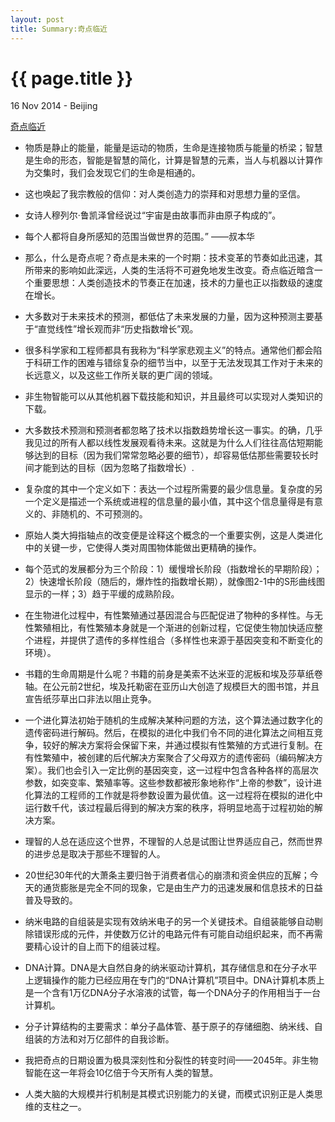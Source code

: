 ```yaml
---
layout: post
title: Summary:奇点临近
---
```


{{ page.title }}
================

<p class="meta">16 Nov 2014 - Beijing</p>

[奇点临近](http://book.douban.com/subject/6855803/)

- 物质是静止的能量，能量是运动的物质，生命是连接物质与能量的桥梁；智慧是生命的形态，智能是智慧的简化，计算是智慧的元素，当人与机器以计算作为交集时，我们会发现它们的生命是相通的。

- 这也唤起了我宗教般的信仰：对人类创造力的崇拜和对思想力量的坚信。

- 女诗人穆列尔·鲁凯泽曾经说过“宇宙是由故事而非由原子构成的”。

- 每个人都将自身所感知的范围当做世界的范围。” ——叔本华

- 那么，什么是奇点呢？奇点是未来的一个时期：技术变革的节奏如此迅速，其所带来的影响如此深远，人类的生活将不可避免地发生改变。奇点临近暗含一个重要思想：人类创造技术的节奏正在加速，技术的力量也正以指数级的速度在增长。

- 大多数对于未来技术的预测，都低估了未来发展的力量，因为这种预测主要基于“直觉线性”增长观而非“历史指数增长”观。

- 很多科学家和工程师都具有我称为“科学家悲观主义”的特点。通常他们都会陷于科研工作的困难与错综复杂的细节当中，以至于无法发现其工作对于未来的长远意义，以及这些工作所关联的更广阔的领域。

- 非生物智能可以从其他机器下载技能和知识，并且最终可以实现对人类知识的下载。

- 大多数技术预测和预测者都忽略了技术以指数趋势增长这一事实。的确，几乎我见过的所有人都以线性发展观看待未来。这就是为什么人们往往高估短期能够达到的目标（因为我们常常忽略必要的细节），却容易低估那些需要较长时间才能到达的目标（因为忽略了指数增长）.

- 复杂度的其中一个定义如下：表达一个过程所需要的最少信息量。复杂度的另一个定义是描述一个系统或进程的信息量的最小值，其中这个信息量得是有意义的、非随机的、不可预测的。

- 原始人类大拇指轴点的改变便是诠释这个概念的一个重要实例，这是人类进化中的关键一步，它使得人类对周围物体能做出更精确的操作。

- 每个范式的发展都分为三个阶段：1）缓慢增长阶段（指数增长的早期阶段）；2）快速增长阶段（随后的，爆炸性的指数增长期），就像图2-1中的S形曲线图显示的一样；3）趋于平缓的成熟阶段。

- 在生物进化过程中，有性繁殖通过基因混合与匹配促进了物种的多样性。与无性繁殖相比，有性繁殖本身就是一个渐进的创新过程，它促使生物加快适应整个进程，并提供了遗传的多样性组合（多样性也来源于基因突变和不断变化的环境）。

- 书籍的生命周期是什么呢？书籍的前身是美索不达米亚的泥板和埃及莎草纸卷轴。在公元前2世纪，埃及托勒密在亚历山大创造了规模巨大的图书馆，并且宣告纸莎草出口非法以阻止竞争。

- 一个进化算法初始于随机的生成解决某种问题的方法，这个算法通过数字化的遗传密码进行解码。然后，在模拟的进化中我们令不同的进化算法之间相互竞争，较好的解决方案将会保留下来，并通过模拟有性繁殖的方式进行复制。在有性繁殖中，被创建的后代解决方案聚合了父母双方的遗传密码（编码解决方案）。我们也会引入一定比例的基因突变，这一过程中包含各种各样的高层次参数，如突变率、繁殖率等。这些参数都被形象地称作“上帝的参数”，设计进化算法的工程师的工作就是将参数设置为最优值。这一过程将在模拟的进化中运行数千代，该过程最后得到的解决方案的秩序，将明显地高于过程初始的解决方案。

- 理智的人总在适应这个世界，不理智的人总是试图让世界适应自己，然而世界的进步总是取决于那些不理智的人。

- 20世纪30年代的大萧条主要归咎于消费者信心的崩溃和资金供应的瓦解；今天的通货膨胀是完全不同的现象，它是由生产力的迅速发展和信息技术的日益普及导致的。

- 纳米电路的自组装是实现有效纳米电子的另一个关键技术。自组装能够自动剔除错误形成的元件，并使数万亿计的电路元件有可能自动组织起来，而不再需要精心设计的自上而下的组装过程。

- DNA计算。DNA是大自然自身的纳米驱动计算机，其存储信息和在分子水平上逻辑操作的能力已经应用在专门的“DNA计算机”项目中。DNA计算机本质上是一个含有1万亿DNA分子水溶液的试管，每一个DNA分子的作用相当于一台计算机。

- 分子计算结构的主要需求：单分子晶体管、基于原子的存储细胞、纳米线、自组装的方法和对万亿部件的自我诊断。

- 我把奇点的日期设置为极具深刻性和分裂性的转变时间——2045年。非生物智能在这一年将会10亿倍于今天所有人类的智慧。

- 人类大脑的大规模并行机制是其模式识别能力的关键，而模式识别正是人类思维的支柱之一。

